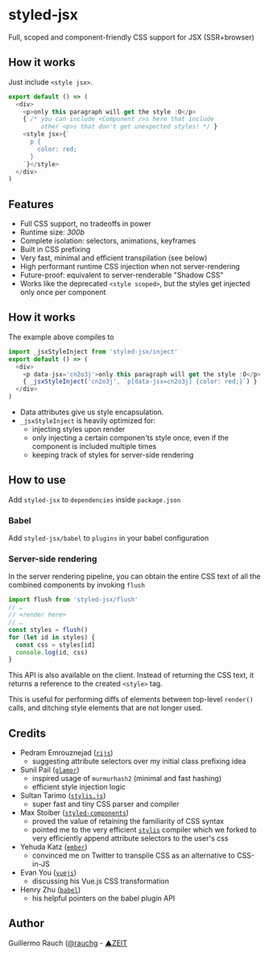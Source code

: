 # styled-jsx

Full, scoped and component-friendly CSS support for JSX (SSR+browser)

## How it works

Just include `<style jsx>`.

```js
export default () => (
  <div>
    <p>only this paragraph will get the style :O</p>
    { /* you can include <Component />s here that include
         other <p>s that don't get unexpected styles! */ }
    <style jsx>{`
      p {
        color: red;
      }
    `}</style>
  </div>
)
```

## Features

- Full CSS support, no tradeoffs in power
- Runtime size: *300b*
- Complete isolation: selectors, animations, keyframes
- Built in CSS prefixing
- Very fast, minimal and efficient transpilation (see below)
- High performant runtime CSS injection when not server-rendering
- Future-proof: equivalent to server-renderable "Shadow CSS"
- Works like the deprecated `<style scoped>`, but the styles
  get injected only once per component

## How it works

The example above compiles to

```js
import _jsxStyleInject from 'styled-jsx/inject'
export default () => (
  <div>
    <p data-jsx='cn2o3j'>only this paragraph will get the style :O</p>
    { _jsxStyleInject('cn2o3j', `p[data-jsx=cn2o3j] {color: red;}`) }
  </div>
)
```

- Data attributes give us style encapsulation.
- `_jsxStyleInject` is heavily optimized for:
	- injecting styles upon render
	- only injecting a certain componen'ts style once, even if the component is included multiple times
	- keeping track of styles for server-side rendering

## How to use

Add `styled-jsx` to `dependencies` inside `package.json`

### Babel

Add `styled-jsx/babel` to `plugins` in your babel configuration

### Server-side rendering

In the server rendering pipeline, you can obtain the entire
CSS text of all the combined components by invoking `flush`

```js
import flush from 'styled-jsx/flush'
// …
// <render here>
// …
const styles = flush()
for (let id in styles) {
  const css = styles[id]
  console.log(id, css)
}
```

This API is also available on the client. Instead of returning
the CSS text, it returns a reference to the created `<style>` tag.

This is useful for performing diffs of elements between top-level
`render()` calls, and ditching style elements that are not longer
used.

## Credits

- Pedram Emrouznejad ([`rijs`](https://github.com/rijs/fullstack))
  - suggesting attribute selectors over my initial class prefixing idea
- Sunil Pail ([`glamor`](https://github.com/threepointone/glamor))
  - inspired usage of `murmurhash2` (minimal and fast hashing)
  - efficient style injection logic
- Sultan Tarimo ([`stylis.js`](https://github.com/thysultan))
  - super fast and tiny CSS parser and compiler
- Max Stoiber ([`styled-components`](https://github.com/styled-components))
  - proved the value of retaining the familiarity of CSS syntax
  - pointed me to the very efficient [`stylis`](https://github.com/thysultan/stylis.js)
    compiler which we forked to very efficiently append attribute selectors
    to the user's css
- Yehuda Katz ([`ember`](https://github.com/ember))
  - convinced me on Twitter to transpile CSS as an alternative to CSS-in-JS
- Evan You ([`vuejs`](https://github.com/vuejs))
  - discussing his Vue.js CSS transformation
- Henry Zhu ([`babel`](https://github.com/babel))
  - his helpful pointers on the babel plugin API

## Author

Guillermo Rauch ([@rauchg](https://twitter.com/rauchg) - [▲ZEIT](https://zeit.co)
